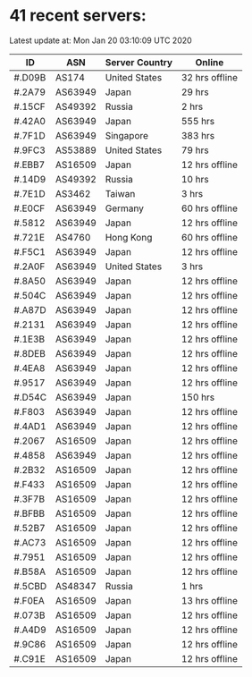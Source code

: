 # 41 recent servers:

Latest update at: Mon Jan 20 03:10:09 UTC 2020

| ID | ASN | Server Country | Online |
| -- | --- | -------------- | ------ |
| #.D09B | AS174 | United States | 32 hrs offline |
| #.2A79 | AS63949 | Japan | 29 hrs |
| #.15CF | AS49392 | Russia | 2 hrs |
| #.42A0 | AS63949 | Japan | 555 hrs |
| #.7F1D | AS63949 | Singapore | 383 hrs |
| #.9FC3 | AS53889 | United States | 79 hrs |
| #.EBB7 | AS16509 | Japan | 12 hrs offline |
| #.14D9 | AS49392 | Russia | 10 hrs |
| #.7E1D | AS3462 | Taiwan | 3 hrs |
| #.E0CF | AS63949 | Germany | 60 hrs offline |
| #.5812 | AS63949 | Japan | 12 hrs offline |
| #.721E | AS4760 | Hong Kong | 60 hrs offline |
| #.F5C1 | AS63949 | Japan | 12 hrs offline |
| #.2A0F | AS63949 | United States | 3 hrs |
| #.8A50 | AS63949 | Japan | 12 hrs offline |
| #.504C | AS63949 | Japan | 12 hrs offline |
| #.A87D | AS63949 | Japan | 12 hrs offline |
| #.2131 | AS63949 | Japan | 12 hrs offline |
| #.1E3B | AS63949 | Japan | 12 hrs offline |
| #.8DEB | AS63949 | Japan | 12 hrs offline |
| #.4EA8 | AS63949 | Japan | 12 hrs offline |
| #.9517 | AS63949 | Japan | 12 hrs offline |
| #.D54C | AS63949 | Japan | 150 hrs |
| #.F803 | AS63949 | Japan | 12 hrs offline |
| #.4AD1 | AS63949 | Japan | 12 hrs offline |
| #.2067 | AS16509 | Japan | 12 hrs offline |
| #.4858 | AS63949 | Japan | 12 hrs offline |
| #.2B32 | AS16509 | Japan | 12 hrs offline |
| #.F433 | AS16509 | Japan | 12 hrs offline |
| #.3F7B | AS16509 | Japan | 12 hrs offline |
| #.BFBB | AS16509 | Japan | 12 hrs offline |
| #.52B7 | AS16509 | Japan | 12 hrs offline |
| #.AC73 | AS16509 | Japan | 12 hrs offline |
| #.7951 | AS16509 | Japan | 12 hrs offline |
| #.B58A | AS16509 | Japan | 12 hrs offline |
| #.5CBD | AS48347 | Russia | 1 hrs |
| #.F0EA | AS16509 | Japan | 13 hrs offline |
| #.073B | AS16509 | Japan | 12 hrs offline |
| #.A4D9 | AS16509 | Japan | 12 hrs offline |
| #.9C86 | AS16509 | Japan | 12 hrs offline |
| #.C91E | AS16509 | Japan | 12 hrs offline |

